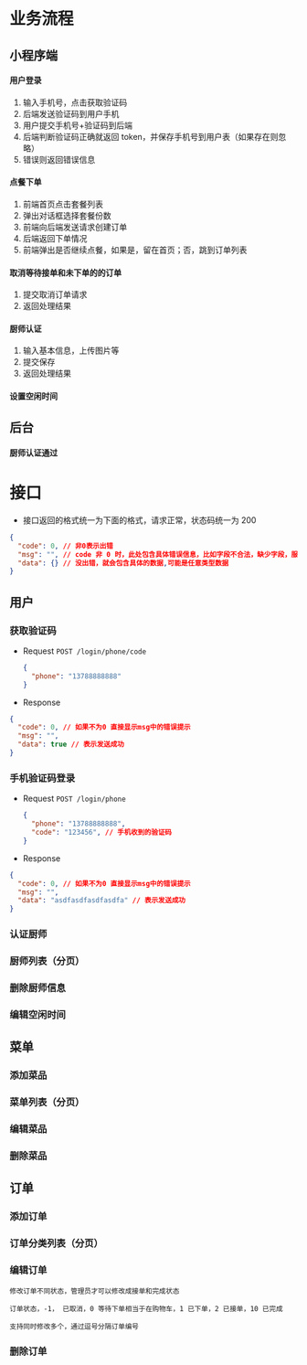 # 业务流程

## 小程序端

#### 用户登录

1. 输入手机号，点击获取验证码
2. 后端发送验证码到用户手机
3. 用户提交手机号+验证码到后端
4. 后端判断验证码正确就返回 token，并保存手机号到用户表（如果存在则忽略）
5. 错误则返回错误信息

#### 点餐下单

1. 前端首页点击套餐列表
2. 弹出对话框选择套餐份数
3. 前端向后端发送请求创建订单
4. 后端返回下单情况
5. 前端弹出是否继续点餐，如果是，留在首页；否，跳到订单列表

#### 取消等待接单和未下单的的订单

1. 提交取消订单请求
2. 返回处理结果

#### 厨师认证

1. 输入基本信息，上传图片等
2. 提交保存
3. 返回处理结果

#### 设置空闲时间

## 后台

#### 厨师认证通过

# 接口

- 接口返回的格式统一为下面的格式，请求正常，状态码统一为 200

```json
{
  "code": 0, // 非0表示出错
  "msg": "", // code 非 0 时，此处包含具体错误信息，比如字段不合法，缺少字段，服务端处理出错等
  "data": {} // 没出错，就会包含具体的数据,可能是任意类型数据
}
```

## 用户

### 获取验证码

- Request
  `POST /login/phone/code`

  ```json
  {
    "phone": "13788888888"
  }
  ```

- Response

```json
{
  "code": 0, // 如果不为0 直接显示msg中的错误提示
  "msg": "",
  "data": true // 表示发送成功
}
```

### 手机验证码登录

- Request
  `POST /login/phone`

  ```json
  {
    "phone": "13788888888",
    "code": "123456", // 手机收到的验证码
  }
  ```

- Response

```json
{
  "code": 0, // 如果不为0 直接显示msg中的错误提示
  "msg": "",
  "data": "asdfasdfasdfasdfa" // 表示发送成功
}
```

### 认证厨师

### 厨师列表（分页）

### 删除厨师信息

### 编辑空闲时间

## 菜单

### 添加菜品

### 菜单列表（分页）

### 编辑菜品

### 删除菜品

## 订单

### 添加订单

### 订单分类列表（分页）

### 编辑订单

    修改订单不同状态，管理员才可以修改成接单和完成状态

    订单状态，-1， 已取消，0 等待下单相当于在购物车，1 已下单，2 已接单，10 已完成

    支持同时修改多个，通过逗号分隔订单编号

### 删除订单
